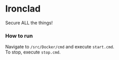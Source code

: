 # Ironclad #

Secure ALL the things!

### How to run

Navigate to ```/src/Docker/cmd``` and execute ```start.cmd```.  
To stop, execute ```stop.cmd```.
